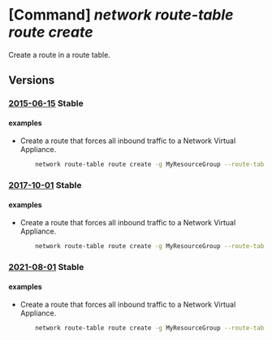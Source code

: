 # [Command] _network route-table route create_

Create a route in a route table.

## Versions

### [2015-06-15](/Resources/mgmt-plane/L3N1YnNjcmlwdGlvbnMve30vcmVzb3VyY2Vncm91cHMve30vcHJvdmlkZXJzL21pY3Jvc29mdC5uZXR3b3JrL3JvdXRldGFibGVzL3t9L3JvdXRlcy97fQ==/2015-06-15.xml) **Stable**

<!-- mgmt-plane /subscriptions/{}/resourcegroups/{}/providers/microsoft.network/routetables/{}/routes/{} 2015-06-15 -->

#### examples

- Create a route that forces all inbound traffic to a Network Virtual Appliance.
    ```bash
        network route-table route create -g MyResourceGroup --route-table-name MyRouteTable -n MyRoute --next-hop-type VirtualAppliance --address-prefix 10.0.0.0/16 --next-hop-ip-address 10.0.100.4
    ```

### [2017-10-01](/Resources/mgmt-plane/L3N1YnNjcmlwdGlvbnMve30vcmVzb3VyY2Vncm91cHMve30vcHJvdmlkZXJzL21pY3Jvc29mdC5uZXR3b3JrL3JvdXRldGFibGVzL3t9L3JvdXRlcy97fQ==/2017-10-01.xml) **Stable**

<!-- mgmt-plane /subscriptions/{}/resourcegroups/{}/providers/microsoft.network/routetables/{}/routes/{} 2017-10-01 -->

#### examples

- Create a route that forces all inbound traffic to a Network Virtual Appliance.
    ```bash
        network route-table route create -g MyResourceGroup --route-table-name MyRouteTable -n MyRoute --next-hop-type VirtualAppliance --address-prefix 10.0.0.0/16 --next-hop-ip-address 10.0.100.4
    ```

### [2021-08-01](/Resources/mgmt-plane/L3N1YnNjcmlwdGlvbnMve30vcmVzb3VyY2Vncm91cHMve30vcHJvdmlkZXJzL21pY3Jvc29mdC5uZXR3b3JrL3JvdXRldGFibGVzL3t9L3JvdXRlcy97fQ==/2021-08-01.xml) **Stable**

<!-- mgmt-plane /subscriptions/{}/resourcegroups/{}/providers/microsoft.network/routetables/{}/routes/{} 2021-08-01 -->

#### examples

- Create a route that forces all inbound traffic to a Network Virtual Appliance.
    ```bash
        network route-table route create -g MyResourceGroup --route-table-name MyRouteTable -n MyRoute --next-hop-type VirtualAppliance --address-prefix 10.0.0.0/16 --next-hop-ip-address 10.0.100.4
    ```
